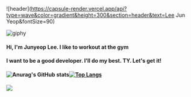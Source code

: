 ![header](https://capsule-render.vercel.app/api?type=wave&color=gradient&height=300&section=header&text=Lee Jun Yeop&fontSize=90)

![giphy](README.assets/giphy-16601895027391.gif)

#### Hi, I'm Junyeop Lee. I like to workout at the gym

#### I want to be a good developer. I'll do my best. TY. Let's get it!

#### ![Anurag's GitHub stats](https://github-readme-stats.vercel.app/api?username=dortkthf&theme=cobalt2)[![Top Langs](https://github-readme-stats.vercel.app/api/top-langs/?username=dortkthf&layout=compact&theme=cobalt2)](https://github.com/anuraghazra/github-readme-stats)

#### <img src="http://mazassumnida.wtf/api/v2/generate_badge?boj=dortkthf">



